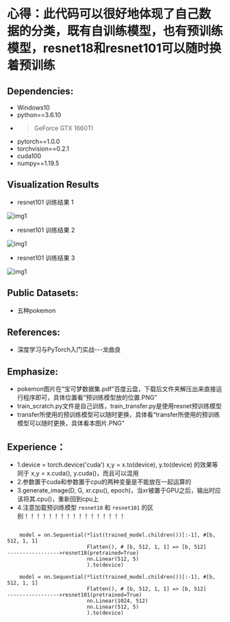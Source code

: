 # 心得：**此代码可以很好地体现了自己数据的分类，既有自训练模型，也有预训练模型，resnet18和resnet101可以随时换着预训练**

## Dependencies:
* Windows10
* python==3.6.10
* > GeForce GTX 1660TI
* pytorch==1.0.0
* torchvision==0.2.1
* cuda100
* numpy==1.19.5

## Visualization Results

* resnet101 训练结果 1

![img1](https://github.com/xiaoxiaokaiyan/Protch_Transfer_learning_Pokmon/blob/main/resnet101%20test.PNG)

* resnet101 训练结果 2

![img1](https://github.com/xiaoxiaokaiyan/Protch_Transfer_learning_Pokmon/blob/main/resnet101%20test%20loss%20and%20acc.PNG)

* resnet101 训练结果 3

![img1](https://github.com/xiaoxiaokaiyan/Protch_Transfer_learning_Pokmon/blob/main/batch.jpg)





## Public Datasets:

* 五种pokemon




## References:
* 深度学习与PyTorch入门实战---龙曲良


## Emphasize:
* pokemon图片在“宝可梦数据集.pdf”百度云盘，下载后文件夹解压出来直接运行程序即可，具体位置看“预训练模型放的位置.PNG”
* train_scratch.py文件是自己训练，train_transfer.py是使用resnet预训练模型
* transfer所使用的预训练模型可以随时更换，具体看“transfer所使用的预训练模型可以随时更换，具体看本图片.PNG”

## Experience：
* 1.device = torch.device('cuda')  x,y = x.to(device), y.to(device)   的效果等同于  x,y = x.cuda(), y.cuda()，而且可以混用
* 2.参数置于cuda和参数置于cpu的两种变量是不能放在一起运算的
* 3.generate_image(D, G, xr.cpu(), epoch)，当xr被置于GPU之后，输出时应该将其.cpu()，重新回到cpu上
* 4.注意加载预训练模型 `resnet18` 和 `resnet101` 的区别！！！！！！！！！！！！！！！！！
```

    model = nn.Sequential(*list(trained_model.children())[:-1], #[b, 512, 1, 1]
                          Flatten(), # [b, 512, 1, 1] => [b, 512]                          ----------------->resnet18(pretrained=True)
                          nn.Linear(512, 5)
                          ).to(device)
                          
    model = nn.Sequential(*list(trained_model.children())[:-1], #[b, 512, 1, 1]
                          Flatten(), # [b, 512, 1, 1] => [b, 512]                          ----------------->resnet101(pretrained=True)
                          nn.Linear(1024, 512)
                          nn.Linear(512, 5)
                          ).to(device)
 

```


